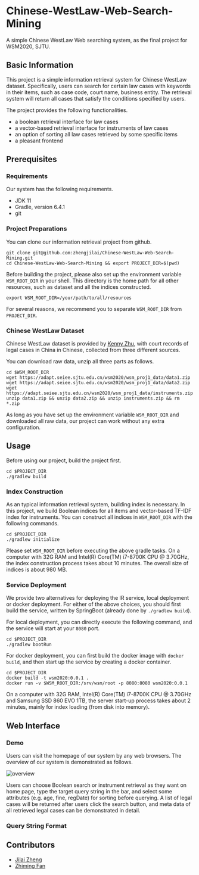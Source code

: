 # Chinese-WestLaw-Web-Search-Mining
A simple Chinese WestLaw Web searching system, as the final project for WSM2020, SJTU.

## Basic Information
This project is a simple information retrieval system for Chinese WestLaw dataset.
Specifically, users can search for certain law cases with keywords in their items, 
such as case code, court name, business entity. 
The retrieval system will return all cases that satisfy the conditions specified by users.

The project provides the following functionalities.
- a boolean retrieval interface for law cases
- a vector-based retrieval interface for instruments of law cases
- an option of sorting all law cases retrieved by some specific items
- a pleasant frontend

## Prerequisites

### Requirements
Our system has the following requirements.
- JDK 11
- Gradle, version 6.4.1
- git

### Project Preparations

You can clone our information retrieval project from github.
```
git clone git@github.com:zhengjilai/Chinese-WestLaw-Web-Search-Mining.git
cd Chinese-WestLaw-Web-Search-Mining && export PROJECT_DIR=$(pwd)
```

Before building the project, please also set up the environment variable `WSM_ROOT_DIR` in your shell.
This directory is the home path for all other resources, such as dataset and all the indices constructed.

```
export WSM_ROOT_DIR=/your/path/to/all/resources
```

For several reasons, we recommend you to separate `WSM_ROOT_DIR` from `PROJECT_DIR`. 

### Chinese WestLaw Dataset
Chinese WestLaw dataset is provided by [Kenny Zhu](http://cs.sjtu.edu.cn/~kzhu/), 
with court records of legal cases in China in Chinese, collected from three different sources.

You can download raw data, unzip all three parts as follows.

```
cd $WSM_ROOT_DIR
wget https://adapt.seiee.sjtu.edu.cn/wsm2020/wsm_proj1_data/data1.zip
wget https://adapt.seiee.sjtu.edu.cn/wsm2020/wsm_proj1_data/data2.zip
wget https://adapt.seiee.sjtu.edu.cn/wsm2020/wsm_proj1_data/instruments.zip
unzip data1.zip && unzip data2.zip && unzip instruments.zip && rm *.zip
```

As long as you have set up the environment variable `WSM_ROOT_DIR` and downloaded all raw data, 
our project can work without any extra configuration.

## Usage

Before using our project, build the project first.

```
cd $PROJECT_DIR
./gradlew build
```

### Index Construction

As an typical information retrieval system, building index is necessary. 
In this project, we build Boolean indices for all items and vector-based TF-IDF index for instruments.
You can construct all indices in `WSM_ROOT_DIR` with the following commands. 

```
cd $PROJECT_DIR
./gradlew initialize
```

Please set `WSM_ROOT_DIR` before executing the above gradle tasks. 
On a computer with 32G RAM and Intel(R) Core(TM) i7-8700K CPU @ 3.70GHz, 
the index construction process takes about 10 minutes.
The overall size of indices is about 980 MB.

### Service Deployment

We provide two alternatives for deploying the IR service, local deployment or docker deployment.
For either of the above choices, 
you should first build the service, written by SpringBoot (already done by `./gradlew build`).


For local deployment, you can directly execute the following command, 
and the service will start at your `8080` port.

```shell
cd $PROJECT_DIR
./gradlew bootRun
```

For docker deployment, you can first build the docker image with `docker build`,
and then start up the service by creating a docker container.

```
cd $PROJECT_DIR
docker build -t wsm2020:0.0.1 .
docker run -v $WSM_ROOT_DIR:/srv/wsm/root -p 8080:8080 wsm2020:0.0.1 
```

On a computer with 32G RAM, Intel(R) Core(TM) i7-8700K CPU @ 3.70GHz and Samsung SSD 860 EVO 1TB,
the server start-up process takes about 2 minutes, mainly for index loading (from disk into memory).

## Web Interface

### Demo

Users can visit the homepage of our system by any web browsers. 
The overview of our system is demonstrated as follows.

![overview](https://github.com/zhengjilai/Chinese-WestLaw-Web-Search-Mining/blob/master/fig/web_interface.png)

Users can choose Boolean search or instrument retrieval as they want on home page, 
type the target query string in the bar, and select some attributes (e.g. age, fine, regDate) for sorting before querying. 
A list of legal cases will be returned after users click the search button, 
and meta data of all retrieved legal cases can be demonstrated in detail. 

### Query String Format



## Contributors
- [Jilai Zheng](https://github.com/zhengjilai)
- [Zhiming Fan](https://github.com/Lyears)
